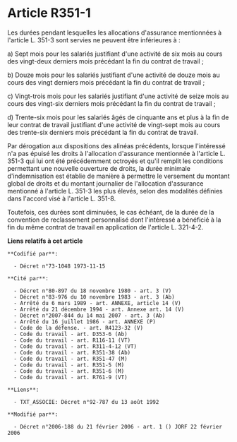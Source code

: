 # Article R351-1

Les durées pendant lesquelles les allocations d'assurance mentionnées à l'article L. 351-3 sont servies ne peuvent être
inférieures à :

a) Sept mois pour les salariés justifiant d'une activité de six mois au cours des vingt-deux derniers mois précédant la fin
du contrat de travail ;

b) Douze mois pour les salariés justifiant d'une activité de douze mois au cours des vingt derniers mois précédant la fin du
contrat de travail ;

c) Vingt-trois mois pour les salariés justifiant d'une activité de seize mois au cours des vingt-six derniers mois précédant
la fin du contrat de travail ;

d) Trente-six mois pour les salariés âgés de cinquante ans et plus à la fin de leur contrat de travail justifiant d'une
activité de vingt-sept mois au cours des trente-six derniers mois précédant la fin du contrat de travail.

Par dérogation aux dispositions des alinéas précédents, lorsque l'intéressé n'a pas épuisé les droits à l'allocation
d'assurance mentionnée à l'article L. 351-3 qui lui ont été précédemment octroyés et qu'il remplit les conditions permettant
une nouvelle ouverture de droits, la durée minimale d'indemnisation est établie de manière à permettre le versement du
montant global de droits et du montant journalier de l'allocation d'assurance mentionné à l'article L. 351-3 les plus élevés,
selon des modalités définies dans l'accord visé à l'article L. 351-8.

Toutefois, ces durées sont diminuées, le cas échéant, de la durée de la convention de reclassement personnalisé dont
l'intéressé a bénéficié à la fin du même contrat de travail en application de l'article L. 321-4-2.

**Liens relatifs à cet article**

	**Codifié par**:

	  - Décret n°73-1048 1973-11-15

	**Cité par**:

	  - Décret n°80-897 du 18 novembre 1980 - art. 3 (V)
	  - Décret n°83-976 du 10 novembre 1983 - art. 3 (Ab)
	  - Arrêté du 6 mars 1989 - art. ANNEXE, article 14 (V)
	  - Arrêté du 21 décembre 1994 - art. Annexe art. 14 (V)
	  - Décret n°2007-844 du 14 mai 2007 - art. 3 (Ab)
	  - Arrêté du 16 juillet 1986 - art. ANNEXE (P)
	  - Code de la défense. - art. R4123-32 (V)
	  - Code du travail - art. D353-6 (Ab)
	  - Code du travail - art. R116-11 (VT)
	  - Code du travail - art. R311-4-12 (VT)
	  - Code du travail - art. R351-38 (Ab)
	  - Code du travail - art. R351-47 (M)
	  - Code du travail - art. R351-5 (M)
	  - Code du travail - art. R351-6 (M)
	  - Code du travail - art. R761-9 (VT)

	**Liens**:

	  - TXT_ASSOCIE: Décret n°92-787 du 13 août 1992

	**Modifié par**:

	  - Décret n°2006-188 du 21 février 2006 - art. 1 () JORF 22 février 2006
